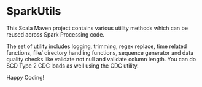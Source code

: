 # SparkUtils
This Scala Maven project contains various utility methods which can be reused across Spark Processing code.

The set of utility includes logging, trimming, regex replace, time related functions, file/ directory handling functions, sequence generator and data quality checks like validate not null and validate column length. You can do SCD Type 2 CDC loads as well using the CDC utility.

Happy Coding!
